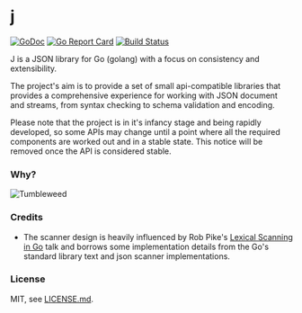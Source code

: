 # j 
[![GoDoc](https://godoc.org/github.com/omeid/j?status.svg)](https://godoc.org/github.com/omeid/j)
[![Go Report Card](https://goreportcard.com/badge/omeid/j)](https://goreportcard.com/report/omeid/j)
[![Build Status](https://travis-ci.org/omeid/j.svg?branch=master)](https://travis-ci.org/omeid/j)

J is a JSON library for Go (golang) with a focus on consistency and extensibility.

The project's aim is to provide a set of small api-compatible libraries that provides a comprehensive experience for working with JSON document and streams, from syntax checking to schema validation and encoding.

Please note that the project is in it's infancy stage and being rapidly developed, so some APIs may change until a point where all the required components are worked out and in a stable state. This notice will be removed once the API is considered stable.

### Why?

![Tumbleweed](https://media.giphy.com/media/Az1CJ2MEjmsp2/giphy.gif)

### Credits

- The scanner design is heavily influenced by Rob Pike's [Lexical Scanning in Go](https://talks.golang.org/2011/lex.slide) talk and borrows some implementation details from the Go's standard library text and json scanner implementations.



### License 
MIT, see [LICENSE.md](./LICENSE.md).
